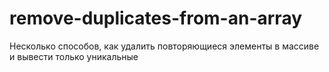 # remove-duplicates-from-an-array

Несколько способов, как удалить повторяющиеся элементы в массиве и вывести только уникальные
